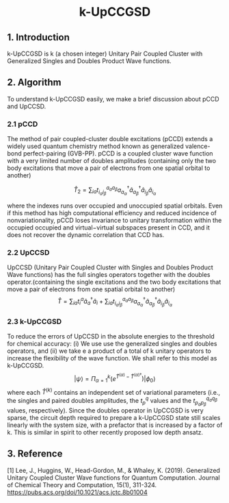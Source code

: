 # <center> k-UpCCGSD</center>

## 1. Introduction

  k-UpCCGSD is k (a chosen integer) Unitary Pair Coupled Cluster with Generalized Singles and Doubles Product Wave functions. 

## 2. Algorithm

To understand k-UpCCGSD easily, we make a brief discussion about pCCD and UpCCSD.
### 2.1 pCCD

  The method of pair coupled-cluster double excitations (pCCD) extends a widely used quantum chemistry method known as generalized valence-bond perfect-pairing  (GVB-PP). pCCD is a coupled cluster wave function with a very limited number of doubles amplitudes (containing only the two body excitations that move a pair of electrons from one spatial orbital to another)

$$
\hat{T}_{2}=\sum_{i a} t_{i_{\alpha} i_{\beta}}^{a_{a} a_{\beta}} a_{a_{\alpha}}^{\dagger} \hat{a}_{a_{\beta}}^{\dagger} \hat{a}_{i_{\beta}} \hat{a}_{i_{\alpha}}
$$

where the indexes runs over occupied and unoccupied spatial orbitals. 
Even if this method has  high computational efficiency and reduced incidence of nonvariationality, pCCD loses  invariance to unitary transformation within the occupied occupied and virtual−virtual subspaces present in CCD, and it does not recover the dynamic correlation that CCD has.

### 2.2 UpCCSD

UpCCSD (Unitary Pair Coupled Cluster with Singles and Doubles Product Wave functions) has the full singles operators together with the doubles operator.(containing the single excitations and the two body excitations that move a pair of electrons from one spatial orbital to another)
$$
	\hat{T}=\sum_{i a} t_{i}^{a} \hat{a}_{a}^{\dagger} \hat{a}_{i}+\sum_{i a} t_{i_{\alpha} i_{\beta}}^{a_{a} a_{\beta}} a_{a_{\alpha}}^{\dagger} \hat{a}_{a_{\beta}}^{\dagger} \hat{a}_{i_{\beta}} \hat{a}_{i_{\alpha}}
$$

### 2.3 k-UpCCGSD

To reduce the errors of UpCCSD in the absolute energies to the threshold for  chemical accuracy: (i)  We use use the generalized singles and doubles operators, and (ii) we take e a product of a total of k unitary operators to increase the flexibility of the wave function. We shall refer to this model as k-UpCCGSD.
$$
|\psi\rangle=\Pi_{\alpha=1}^{k}\left(e^{\hat{T}^{(\alpha)}-\hat{T}^{(\alpha) \dagger}}\right)\left|\phi_{0}\right\rangle
$$
where each $\hat{T}^{(k)}$ contains an independent set of variational parameters ($\text{i.e.}$, the singles and paired doubles amplitudes, the $t^q_p$ values and the $t_{p_{a} p_{\beta}}^{q_{a} q_{\beta}}$ values, respectively). Since the doubles operator in UpCCGSD is very sparse, the circuit depth required to prepare a k-UpCCGSD state still scales linearly with the system size, with a prefactor that is increased by a factor of k. This is similar in spirit to other recently proposed low depth ansatz.

## 3. Reference 

[1] Lee, J., Huggins, W., Head-Gordon, M., & Whaley, K. (2019). Generalized Unitary Coupled Cluster Wave functions for Quantum Computation. Journal of Chemical Theory and Computation, 15(1), 311-324. https://pubs.acs.org/doi/10.1021/acs.jctc.8b01004

